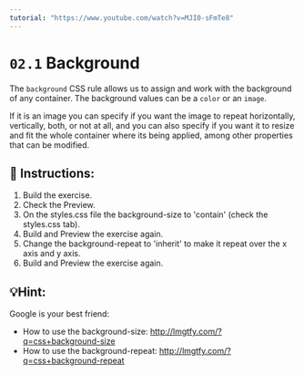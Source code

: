 ```yaml
---
tutorial: "https://www.youtube.com/watch?v=MJI0-sFmTe8"
---
```


# `02.1` Background

The `background` CSS rule allows us to assign and work with the background of any container. The background values can be a `color` or an `image`.

If it is an image you can specify if you want the image to repeat horizontally, vertically, both, or not at all, and you can also specify if you want it to resize and fit the whole container where its being applied, among other properties that can be modified.

## 📝 Instructions:


1.  Build the exercise.
2.  Check the Preview.
3.  On the styles.css file the background-size to 'contain' (check the styles.css tab).
4.  Build and Preview the exercise again.
5.  Change the background-repeat to 'inherit' to make it repeat over the x axis and y axis.
6.  Build and Preview the exercise again.


## 💡Hint:

Google is your best friend:

- How to use the background-size: http://lmgtfy.com/?q=css+background-size
- How to use the background-repeat: http://lmgtfy.com/?q=css+background-repeat
